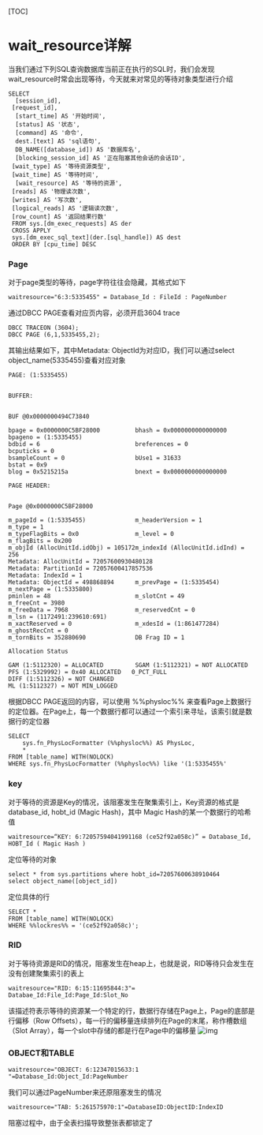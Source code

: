 [TOC]

# wait_resource详解

当我们通过下列SQL查询数据库当前正在执行的SQL时，我们会发现wait_resource时常会出现等待，今天就来对常见的等待对象类型进行介绍

```
SELECT 
  [session_id],
 [request_id],
  [start_time] AS '开始时间',
  [status] AS '状态',
  [command] AS '命令',
  dest.[text] AS 'sql语句', 
  DB_NAME([database_id]) AS '数据库名',
  [blocking_session_id] AS '正在阻塞其他会话的会话ID',
 [wait_type] AS '等待资源类型',
 [wait_time] AS '等待时间',
  [wait_resource] AS '等待的资源',
 [reads] AS '物理读次数',
 [writes] AS '写次数',
 [logical_reads] AS '逻辑读次数',
 [row_count] AS '返回结果行数'
 FROM sys.[dm_exec_requests] AS der 
 CROSS APPLY 
 sys.[dm_exec_sql_text](der.[sql_handle]) AS dest 
 ORDER BY [cpu_time] DESC
```



### Page

对于page类型的等待，page字符往往会隐藏，其格式如下

```
waitresource="6:3:5335455" = Database_Id : FileId : PageNumber
```

通过DBCC PAGE查看对应页内容，必须开启3604 trace

```
DBCC TRACEON (3604);
DBCC PAGE (6,1,5335455,2);
```

其输出结果如下，其中Metadata: ObjectId为对应ID，我们可以通过select object_name(5335455)查看对应对象

```
PAGE: (1:5335455)


BUFFER:


BUF @0x0000000494C73840

bpage = 0x0000000C5BF28000          bhash = 0x0000000000000000          bpageno = (1:5335455)
bdbid = 6                           breferences = 0                     bcputicks = 0
bsampleCount = 0                    bUse1 = 31633                       bstat = 0x9
blog = 0x5215215a                   bnext = 0x0000000000000000          

PAGE HEADER:


Page @0x0000000C5BF28000

m_pageId = (1:5335455)              m_headerVersion = 1                 m_type = 1
m_typeFlagBits = 0x0                m_level = 0                         m_flagBits = 0x200
m_objId (AllocUnitId.idObj) = 105172m_indexId (AllocUnitId.idInd) = 256 
Metadata: AllocUnitId = 72057600930480128                                
Metadata: PartitionId = 72057600417857536                                Metadata: IndexId = 1
Metadata: ObjectId = 498868894      m_prevPage = (1:5335454)            m_nextPage = (1:5335800)
pminlen = 48                        m_slotCnt = 49                      m_freeCnt = 3980
m_freeData = 7968                   m_reservedCnt = 0                   m_lsn = (1172491:239610:691)
m_xactReserved = 0                  m_xdesId = (1:861477284)            m_ghostRecCnt = 0
m_tornBits = 352880690              DB Frag ID = 1                      

Allocation Status

GAM (1:5112320) = ALLOCATED         SGAM (1:5112321) = NOT ALLOCATED    
PFS (1:5329992) = 0x40 ALLOCATED   0_PCT_FULL                            DIFF (1:5112326) = NOT CHANGED
ML (1:5112327) = NOT MIN_LOGGED
```

根据DBCC PAGE返回的内容，可以使用 %%physloc%% 来查看Page上数据行的定位器。在Page上，每一个数据行都可以通过一个索引来寻址，该索引就是数据行的定位器

```
SELECT 
    sys.fn_PhysLocFormatter (%%physloc%%) AS PhysLoc,
    *
FROM [table_name] WITH(NOLOCK)
WHERE sys.fn_PhysLocFormatter (%%physloc%%) like '(1:5335455%'
```

### key

对于等待的资源是Key的情况，该阻塞发生在聚集索引上，Key资源的格式是 database_id, hobt_id (Magic Hash)，其中 Magic Hash的某一个数据行的哈希值

```
waitresource=“KEY: 6:72057594041991168 (ce52f92a058c)” = Database_Id, HOBT_Id ( Magic Hash )
```

定位等待的对象

```
select * from sys.partitions where hobt_id=72057600638910464
select object_name([object_id])
```

定位具体的行

```
SELECT *
FROM [table_name] WITH(NOLOCK)
WHERE %%lockres%% = '(ce52f92a058c)';
```

### RID

对于等待资源是RID的情况，阻塞发生在heap上，也就是说，RID等待只会发生在没有创建聚集索引的表上

```
waitresource="RID: 6:15:11695844:3"= Databae_Id:File_Id:Page_Id:Slot_No
```

该描述符表示等待的资源某一个特定的行，数据行存储在Page上，Page的底部是行偏移（Row Offsets），每一行的偏移量连续排列在Page的末尾，称作槽数组（Slot Array），每一个slot中存储的都是行在Page中的偏移量
![img](https://gitee.com/dba_one/wiki_images/raw/master/images/628084-20191202121552736-415536620.png)

### OBJECT和TABLE

```
waitresource="OBJECT: 6:12347015633:1 "=Database_Id:Object_Id:PageNumber
```

我们可以通过PageNumber来还原阻塞发生的情况

```
waitresource="TAB: 5:261575970:1"=DatabaseID:ObjectID:IndexID
```

阻塞过程中，由于全表扫描导致整张表都锁定了

[PAGELATCH_EX争用]:https://support.microsoft.com/zh-cn/help/4460004/how-to-resolve-last-page-insert-pagelatch-ex-contention-in-sql-server